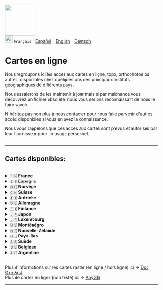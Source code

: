 <img src="https://github.com/osmandapp/OsmAnd-iOS/blob/master/Resources/Icons/ic_custom_map%403x.png" width="100" /><br>
<img src="https://github.com/osmandapp/OsmAnd-iOS/blob/master/Resources/Icons/ic_custom_map_languge%403x.png" width="25" /> `Français`&emsp;[Español](README_ES.md)&emsp;[English](README.md)&emsp;[Deutsch](README_DE.md)

# Cartes en ligne

Nous regroupons ici les accès aux cartes en ligne, topo, orthophotos ou autres, disponibles chez quelques uns des principaux instituts géographiques de différents pays. 

Nous essaierons de les maintenir à jour mais si par malchance vous découvrez un fichier obsolète, nous vous serions reconnaissant de nous le faire savoir.

N'hésitez pas non plus à nous contacter pour nous faire parvenir d'autres accès disponibles si vous en avez la connaissance.

Nous vous rappelons que ces accès aux cartes sont prévus et autorisés par leur fournisseur pour un usage personnel.<br><br>

---

## Cartes disponibles:
<br>
<details>
<summary>🇫🇷 <strong>France</strong></summary>

* [Carte de base IGN](https://github.com/OsmAnd-Rendering/Online-Maps/raw/main/FR/FR%20IGN%20Cartes%20IGN.sqlitedb?raw=true)
* [Carte topographique IGN](https://github.com/OsmAnd-Rendering/Online-Maps/raw/main/FR/FR%20IGN%20Scan25.sqlitedb?raw=true)
* [Orthophotos IGN](https://github.com/OsmAnd-Rendering/Online-Maps/raw/main/FR/FR%20IGN%20Orthophotos.sqlitedb?raw=true)
* [Pentes IGN](https://github.com/OsmAnd-Rendering/Online-Maps/raw/main/FR/FR%20IGN%20Pentes.sqlitedb?raw=true)
* [Cartes aéronautiques IGN](https://github.com/OsmAnd-Rendering/Online-Maps/raw/main/FR/FR%20IGN%20Scan%20OACI.sqlitedb?raw=true)
* [Carte Littorale IGN](https://github.com/OsmAnd-Rendering/Online-Maps/raw/main/FR/FR%20IGN%20Carte%20Littorale.sqlitedb?raw=true)

</details>

<details><summary>🇪🇸 <strong>Espagne</strong></summary><blockquote>

* [IGN mapa base](https://github.com/OsmAnd-Rendering/Online-Maps/raw/main/ES/ES%20IGN%20BASE.sqlitedb?raw=true)
* [IGN mapa topo](https://github.com/OsmAnd-Rendering/Online-Maps/raw/main/ES/ES%20IGN%20TOPO.sqlitedb?raw=true)
* [IGN Ortofotos](https://github.com/OsmAnd-Rendering/Online-Maps/raw/main/ES/ES%20IGN%20PNOA.sqlitedb?raw=true)

<details><summary> Catalogne </summary><blockquote>

* [ICGC Mapa Topo](https://github.com/OsmAnd-Rendering/Online-Maps/raw/main/ES/CAT/CAT%20TOPO.sqlitedb?raw=true)
* [ICGC Mapa Topo Gris](https://github.com/OsmAnd-Rendering/Online-Maps/raw/main/ES/CAT/CAT%20TOPO%20GRIS.sqlitedb?raw=true)
* [ICGC Ortofotos](https://github.com/OsmAnd-Rendering/Online-Maps/raw/main/ES/CAT/CAT%20ORTO.sqlitedb?raw=true)
* [ICGC Ortofotos Gris](https://github.com/OsmAnd-Rendering/Online-Maps/raw/main/ES/CAT/CAT%20ORTO%20GRIS.sqlitedb?raw=true)
</blockquote></details>

<details><summary> Comunitat Valenciana </summary><blockquote>

* [ICV Mapa Topo](https://github.com/OsmAnd-Rendering/Online-Maps/raw/main/ES/CV/ICV%20TOPO.sqlitedb?raw=true)
* [ICV Ortofotos](https://github.com/OsmAnd-Rendering/Online-Maps/raw/main/ES/CV/ICV%20ORTOFOTOS%20MA.sqlitedb?raw=true)
</blockquote></details>
</details>

<details>
<summary>🇳🇴 <strong>Norvège</strong></summary>

* [Finn Kart Norge](https://github.com/OsmAnd-Rendering/Online-Maps/raw/main/NO/Finn%20Kart%20Norge.sqlitedb?raw=true)
* [UtNo Topokart](https://github.com/OsmAnd-Rendering/Online-Maps/raw/main/NO/UtNo%20Topokart.sqlitedb?raw=true)
</details>

<details>
<summary>🇨🇭 <strong>Suisse</strong></summary>

* [Swiss swisstopo Slopes](https://github.com/OsmAnd-Rendering/Online-Maps/raw/main/CH/Swiss%20Slopes.sqlitedb?raw=true)
* [Swiss swisstopo Topo](https://github.com/OsmAnd-Rendering/Online-Maps/raw/main/CH/Swiss%20Topo.sqlitedb?raw=true)
* [Swiss swisstopo Slope Overlay](https://github.com/OsmAnd-Rendering/Online-Maps/raw/main/CH/Swiss%20swisstopo%20Slope%20Overlay.sqlitedb?raw=true)
* [Swiss swisstopo Trails Overlay](https://github.com/OsmAnd-Rendering/Online-Maps/raw/main/CH/Swiss%20swisstopo%20Trails%20Overlay.sqlitedb?raw=true)
</details>

<details>
<summary>🇦🇹 <strong>Autriche</strong></summary>

* [Austria terrain](https://github.com/OsmAnd-Rendering/Online-Maps/raw/main/AT/Austria%20Gelaende.sqlitedb?raw=true)
* [Austria Geoland](https://github.com/OsmAnd-Rendering/Online-Maps/raw/main/AT/Austria%20Geoland.sqlitedb?raw=true)
* [Austria Gray](https://github.com/OsmAnd-Rendering/Online-Maps/raw/main/AT/Austria%20Grau.sqlitedb?raw=true)
* [Austria HiDPI](https://github.com/OsmAnd-Rendering/Online-Maps/raw/main/AT/Austria%20HiDPI.sqlitedb?raw=true)
* [Austria surface](https://github.com/OsmAnd-Rendering/Online-Maps/raw/main/AT/Austria%20Oberflaeche.sqlitedb?raw=true)
* [Austria Orthofoto](https://github.com/OsmAnd-Rendering/Online-Maps/raw/main/AT/Austria%20Orthofoto.sqlitedb?raw=true)
* [Austria Overlay](https://github.com/OsmAnd-Rendering/Online-Maps/raw/main/AT/Austria%20Overlay.sqlitedb?raw=true)
* [Austria BEV ÖK50](https://github.com/OsmAnd-Rendering/Online-Maps/raw/main/AT/Austria%20BEV%20OEK%2050.sqlitedb?raw=true)
</details>

<details>
<summary>🇩🇪 <strong>Allemagne</strong></summary>

* [Germany basemap.de](https://github.com/OsmAnd-Rendering/Online-Maps/raw/main/DE/Germany%20basemap.de.sqlitedb?raw=true)
</details>

<details>
<summary>🇫🇮 <strong>Finlande</strong></summary>

* [Finland Kapsi Peruskartta](https://github.com/OsmAnd-Rendering/Online-Maps/raw/main/FI/Finland%20Kapsi%20Peruskartta.sqlitedb?raw=true)
</details>

<details>
<summary>🇯🇵 <strong>Japon</strong></summary>

* [Japan GSI Basemap](https://github.com/OsmAnd-Rendering/Online-Maps/raw/main/JP/Japan%20GSI%20Basemap.sqlitedbb?raw=true)
* [Japan GSI Orthophoto](https://github.com/OsmAnd-Rendering/Online-Maps/raw/main/JP/Japan%20GSI%20Orthophoto.sqlitedb?raw=true)
</details>

<details>
<summary>🇯🇵 <strong>Luxembourg</strong></summary>

* [Luxembourg - Topo 5k](https://github.com/OsmAnd-Rendering/Online-Maps/raw/main/LU/Luxembourg%20-%20Topo%205k.sqlitedb?raw=true)
</details>

<details>
<summary>🇲🇪 <strong>Monténégro</strong></summary>

* [Montenegro Topomap](https://github.com/OsmAnd-Rendering/Online-Maps/raw/main/ME/Montenegro%20Topomap.sqlitedb?raw=true)
</details>

<details>
<summary>🇳🇿 <strong>Nouvelle-Zélande</strong></summary>

* [New Zealand Topographic Map](https://github.com/OsmAnd-Rendering/Online-Maps/raw/main/NZ/New%20Zealand%20Topographic%20Map.sqlitedb?raw=true)
</details>

<details>
<summary>🇳🇱 <strong>Pays-Bas</strong></summary>

* [NL Maps Kadaster](https://github.com/OsmAnd-Rendering/Online-Maps/raw/main/NL/NL%20Maps%20Kadaster.sqlitedb?raw=true)
</details>

<details>
<summary>🇸🇪 <strong>Suède</strong></summary>

* [Sweden Lantmäteriet Orthophoto](https://github.com/OsmAnd-Rendering/Online-Maps/raw/main/SE/Sweden%20Lantm%C3%A4teriet%20Orthophoto.sqlitedb?raw=true)
</details>

<details>
<summary>🇧🇪 <strong>Belgique</strong></summary>

* [NGI Default Map](https://github.com/OsmAnd-Rendering/Online-Maps/raw/main/BE/NGI%20Map.sqlitedb?raw=true)
* [NGI Orthophotos](https://github.com/OsmAnd-Rendering/Online-Maps/raw/main/BE/NGI%20Orthophotos.sqlitedb?raw=true)
</details>

<details>
<summary>🇦🇷 <strong>Argentine</strong></summary>

* [Argenmap](https://github.com/OsmAnd-Rendering/Online-Maps/raw/main/ARG/Argenmap.sqlitedb?raw=true)
* [Argenmap (topographique)](https://github.com/OsmAnd-Rendering/Online-Maps/raw/main/ARG/Argenmap%20(topogr%C3%A1fico).sqlitedb?raw=true)
* [Argenmap (sombre)](https://github.com/OsmAnd-Rendering/Online-Maps/raw/main/ARG/Argenmap%20(oscuro).sqlitedb?raw=true)
* [Argenmap (hybride)](https://github.com/OsmAnd-Rendering/Online-Maps/raw/main/ARG/Argenmap%20(h%C3%ADbrido).sqlitedb?raw=true)
* [Argenmap (gris)](https://github.com/OsmAnd-Rendering/Online-Maps/raw/main/ARG/Argenmap%20(gris).sqlitedb?raw=true)
</details>
<br>


Plus d'informations sur les cartes raster (en ligne / hors ligne) ici → [Doc OsmAnd](https://osmand.net/docs/user/map/raster-maps)<br>
Plus de cartes en ligne (non testé) ici → [AnyGIS](https://anygis.ru/Web/Html/Osmand_en)

---
